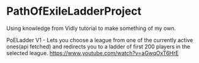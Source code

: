 # PathOfExileLadderProject
Using knowledge from Vidly tutorial to make something of my own.


PoELadder V1 - Lets you choose a league from one of the currently active ones(api fetched) and redirects you to a ladder of first 200 players in the selected league.
https://www.youtube.com/watch?v=aGwqOxT6HrE
